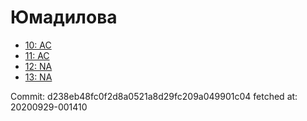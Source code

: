 # Юмадилова
- [10: AC](10.md)
- [11: AC](11.md)
- [12: NA](12.md)
- [13: NA](13.md)

Commit: d238eb48fc0f2d8a0521a8d29fc209a049901c04
 fetched at: 20200929-001410
